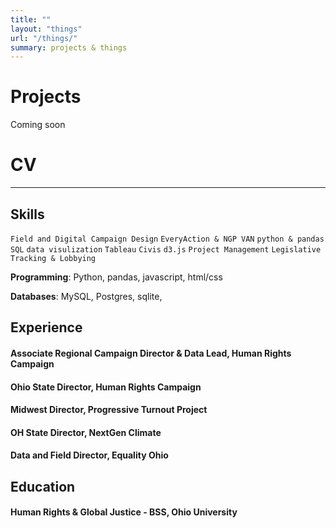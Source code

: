 ```yaml
---
title: ""
layout: "things"
url: "/things/"
summary: projects & things
---
```


# Projects

Coming soon

# CV

----

## Skills

```Field and Digital Campaign Design```
```EveryAction & NGP VAN```
```python & pandas```
```SQL```
``` data visulization ```
```Tableau```
```Civis```
```d3.js```
```Project Management```
```Legislative Tracking & Lobbying```


**Programming**: Python, pandas, javascript, html/css

**Databases**: MySQL, Postgres, sqlite,

## Experience

#### Associate Regional Campaign Director & Data Lead, Human Rights Campaign

#### Ohio State Director, Human Rights Campaign

#### Midwest Director, Progressive Turnout Project

#### OH State Director, NextGen Climate

#### Data and Field Director, Equality Ohio

## Education

#### Human Rights & Global Justice - BSS, Ohio University
